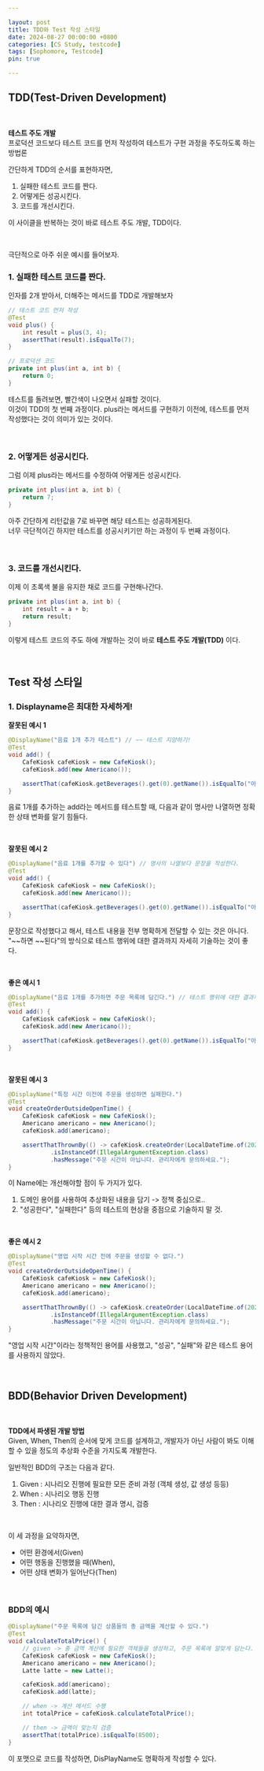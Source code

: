```yaml
---

layout: post
title: TDD와 Test 작성 스타일
date: 2024-08-27 00:00:00 +0800
categories: [CS Study, testcode]
tags: [Sophomore, Testcode]
pin: true

---
```



## TDD(Test-Driven Development)

<br>

**테스트 주도 개발**  
프로덕션 코드보다 테스트 코드를 먼저 작성하여 테스트가 구현 과정을 주도하도록 하는 방법론

간단하게 TDD의 순서를 표현하자면,  
1. 실패한 테스트 코드를 짠다.
2. 어떻게든 성공시킨다.
3. 코드를 개선시킨다.

이 사이클을 반복하는 것이 바로 테스트 주도 개발, TDD이다.  

<br>
  
극단적으로 아주 쉬운 예시를 들어보자.  

### 1. 실패한 테스트 코드를 짠다.
인자를 2개 받아서, 더해주는 메서드를 TDD로 개발해보자  
```java
// 테스트 코드 먼저 작성
@Test
void plus() {
	int result = plus(3, 4);
	assertThat(result).isEqualTo(7);
}
```

```java
// 프로덕션 코드
private int plus(int a, int b) {
	return 0;
}
```

테스트를 돌려보면, 빨간색이 나오면서 실패할 것이다.  
이것이 TDD의 첫 번째 과정이다. plus라는 메서드를 구현하기 이전에, 테스트를 먼저 작성했다는 것이 의미가 있는 것이다.  

<br>

### 2. 어떻게든 성공시킨다.
그럼 이제 plus라는 메서드를 수정하여 어떻게든 성공시킨다.
```java
private int plus(int a, int b) {
	return 7;
}
```
아주 간단하게 리턴값을 7로 바꾸면 해당 테스트는 성공하게된다.  
너무 극단적이긴 하지만 테스트를 성공시키기만 하는 과정이 두 번째 과정이다.  
  
<br>

### 3. 코드를 개선시킨다.
이제 이 초록색 불을 유지한 채로 코드를 구현해나간다.
```java
private int plus(int a, int b) {
	int result = a + b;
	return result;
}
```
이렇게 테스트 코드의 주도 하에 개발하는 것이 바로 **테스트 주도 개발(TDD)** 이다.  

<br>

## Test 작성 스타일

### 1. Displayname은 최대한 자세하게!  

**잘못된 예시 1**  

```java
@DisplayName("음료 1개 추가 테스트") // ~~ 테스트 지양하기!
@Test
void add() {
	CafeKiosk cafeKiosk = new CafeKiosk();
	cafeKiosk.add(new Americano());

	assertThat(cafeKiosk.getBeverages().get(0).getName()).isEqualTo("아메리카노");
}
```  
음료 1개를 추가하는 add라는 메서드를 테스트할 때, 다음과 같이 명사만 나열하면 정확한 상태 변화를 알기 힘들다.  

<br>
  
**잘못된 예시 2**  

```java
@DisplayName("음료 1개를 추가할 수 있다") // 명사의 나열보다 문장을 작성한다.  
@Test
void add() {
	CafeKiosk cafeKiosk = new CafeKiosk();
	cafeKiosk.add(new Americano());

	assertThat(cafeKiosk.getBeverages().get(0).getName()).isEqualTo("아메리카노");
}
```  

문장으로 작성했다고 해서, 테스트 내용을 전부 명확하게 전달할 수 있는 것은 아니다.  
"~~하면 ~~된다"의 방식으로 테스트 행위에 대한 결과까지 자세히 기술하는 것이 좋다.

<br>

**좋은 예시 1**
```java
@DisplayName("음료 1개를 추가하면 주문 목록에 담긴다.") // 테스트 행위에 대한 결과까지 기술하기
@Test
void add() {
	CafeKiosk cafeKiosk = new CafeKiosk();
	cafeKiosk.add(new Americano());

	assertThat(cafeKiosk.getBeverages().get(0).getName()).isEqualTo("아메리카노");
}
```  

<br>

**잘못된 예시 3**
```java
@DisplayName("특정 시간 이전에 주문을 생성하면 실패한다.")
@Test
void createOrderOutsideOpenTime() {
	CafeKiosk cafeKiosk = new CafeKiosk();
	Americano americano = new Americano();
	cafeKiosk.add(americano);

	assertThatThrownBy(() -> cafeKiosk.createOrder(LocalDateTime.of(2024, 1, 17, 9, 59)))
			.isInstanceOf(IllegalArgumentException.class)
			.hasMessage("주문 시간이 아닙니다. 관리자에게 문의하세요.");
}
```  
이 Name에는 개선해야할 점이 두 가지가 있다.  
1. 도메인 용어를 사용하여 추상화된 내용을 담기 -> 정책 중심으로..
2. "성공한다", "실패한다" 등의 테스트의 현상을 중점으로 기술하지 말 것.
 
<br>

**좋은 예시 2**
```java
@DisplayName("영업 시작 시간 전에 주문을 생성할 수 없다.")
@Test
void createOrderOutsideOpenTime() {
	CafeKiosk cafeKiosk = new CafeKiosk();
	Americano americano = new Americano();
	cafeKiosk.add(americano);

	assertThatThrownBy(() -> cafeKiosk.createOrder(LocalDateTime.of(2024, 1, 17, 9, 59)))
			.isInstanceOf(IllegalArgumentException.class)
			.hasMessage("주문 시간이 아닙니다. 관리자에게 문의하세요.");
}
```
"영업 시작 시간"이라는 정책적인 용어를 사용했고, "성공", "실패"와 같은 테스트 용어를 사용하지 않았다.

<br>

## BDD(Behavior Driven Development)

<br>

**TDD에서 파생된 개발 방법**  
Given, When, Then의 순서에 맞게 코드를 설계하고, 개발자가 아닌 사람이 봐도 이해할 수 있을 정도의 추상화 수준을 가지도록 개발한다.

일반적인 BDD의 구조는 다음과 같다.  
1. Given : 시나리오 진행에 필요한 모든 준비 과정 (객체 생성, 값 생성 등등)
2. When : 시나리오 행동 진행
3. Then : 시나리오 진행에 대한 결과 명시, 검증

<br>

이 세 과정을 요약하자면,  
- 어떤 환경에서(Given)
- 어떤 행동을 진행했을 때(When),
- 어떤 상태 변화가 일어난다(Then)

<br>

### BDD의 예시
```java
@DisplayName("주문 목록에 담긴 상품들의 총 금액을 계산할 수 있다.")
@Test
void calculateTotalPrice() {
	// given -> 총 금액 계산에 필요한 객체들을 생성하고, 주문 목록에 알맞게 담는다.
	CafeKiosk cafeKiosk = new CafeKiosk();
	Americano americano = new Americano();
	Latte latte = new Latte();

	cafeKiosk.add(americano);
	cafeKiosk.add(latte);

	// when -> 계산 메서드 수행
	int totalPrice = cafeKiosk.calculateTotalPrice();

	// then -> 금액이 맞는지 검증
	assertThat(totalPrice).isEqualTo(8500);
}
```

이 포맷으로 코드를 작성하면, DisPlayName도 명확하게 작성할 수 있다.